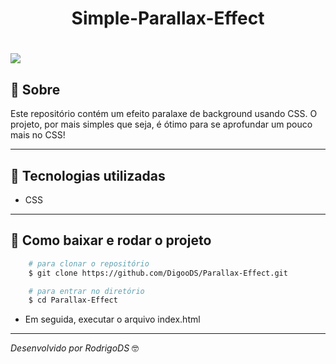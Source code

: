 <h1 align="center">
Simple-Parallax-Effect
</h1>

<h1>
  <img src="_images/paraReadme.gif">
</h1>

## 📝 Sobre
Este repositório contém um efeito paralaxe de background usando CSS. O projeto, por mais simples que seja, é ótimo para se aprofundar um pouco mais no CSS!

---

## 🚀 Tecnologias utilizadas
- CSS

---

## 📁 Como baixar e rodar o projeto
```bash
    # para clonar o repositório
    $ git clone https://github.com/DigooDS/Parallax-Effect.git

    # para entrar no diretório
    $ cd Parallax-Effect

```
- Em seguida, executar o arquivo index.html

---

<i>Desenvolvido por RodrigoDS</i> 🤓
